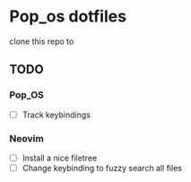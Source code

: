 # Pop_os dotfiles
clone this repo to 
## TODO
### Pop_OS
- [ ] Track keybindings
### Neovim
- [ ] Install a nice filetree 
- [ ] Change keybinding to fuzzy search all files
